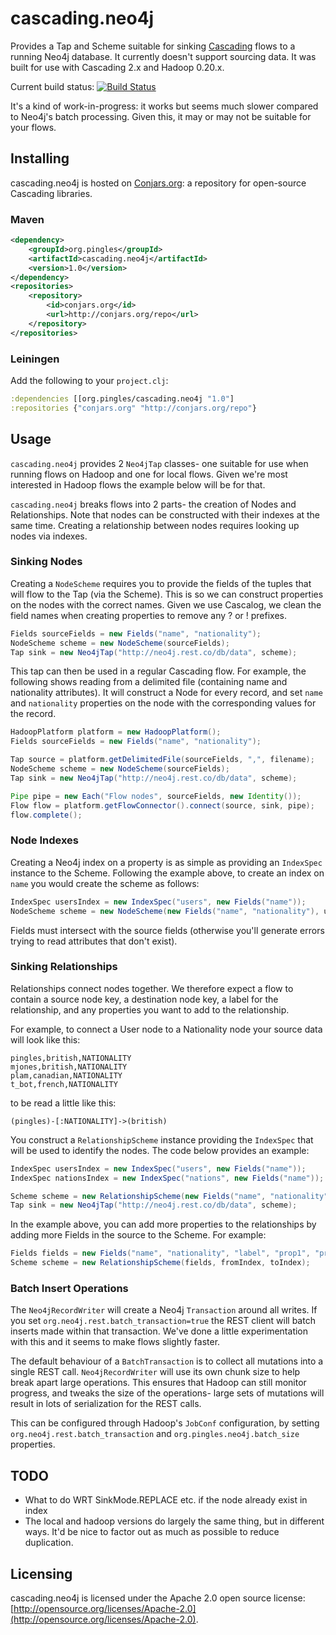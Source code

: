 # cascading.neo4j

Provides a Tap and Scheme suitable for sinking [Cascading](http://www.cascading.org) flows to a running Neo4j database. It currently doesn't support
sourcing data. It was built for use with Cascading 2.x and Hadoop 0.20.x.

Current build status: [![Build Status](https://secure.travis-ci.org/pingles/cascading.neo4j.png)](http://secure.travis-ci.org/pingles/cascading.neo4j)

It's a kind of work-in-progress: it works but seems much slower compared to Neo4j's batch processing. Given this, it
may or may not be suitable for your flows.

## Installing

cascading.neo4j is hosted on [Conjars.org](http://conjars.org): a repository for open-source Cascading libraries.

### Maven

```xml
<dependency>
    <groupId>org.pingles</groupId>
    <artifactId>cascading.neo4j</artifactId>
    <version>1.0</version>
</dependency>
<repositories>
    <repository>
        <id>conjars.org</id>
        <url>http://conjars.org/repo</url>
    </repository>
</repositories>
```

### Leiningen

Add the following to your `project.clj`:

```clojure
:dependencies [[org.pingles/cascading.neo4j "1.0"]
:repositories {"conjars.org" "http://conjars.org/repo"}
```

## Usage

`cascading.neo4j` provides 2 `Neo4jTap` classes- one suitable for use when running flows on Hadoop and one for local
flows. Given we're most interested in Hadoop flows the example below will be for that.

`cascading.neo4j` breaks flows into 2 parts- the creation of Nodes and Relationships. Note that nodes can be constructed
with their indexes at the same time. Creating a relationship between nodes requires looking up nodes via indexes.

### Sinking Nodes

Creating a `NodeScheme` requires you to provide the fields of the tuples that will flow to the Tap (via the Scheme). This
is so we can construct properties on the nodes with the correct names. Given we use Cascalog, we clean the field names
when creating properties to remove any ? or ! prefixes.

```java
Fields sourceFields = new Fields("name", "nationality");
NodeScheme scheme = new NodeScheme(sourceFields);
Tap sink = new Neo4jTap("http://neo4j.rest.co/db/data", scheme);
```

This tap can then be used in a regular Cascading flow. For example, the following shows reading from a delimited
file (containing name and nationality attributes). It will construct a Node for every record, and set `name` and
`nationality` properties on the node with the corresponding values for the record.

```java
HadoopPlatform platform = new HadoopPlatform();
Fields sourceFields = new Fields("name", "nationality");

Tap source = platform.getDelimitedFile(sourceFields, ",", filename);
NodeScheme scheme = new NodeScheme(sourceFields);
Tap sink = new Neo4jTap("http://neo4j.rest.co/db/data", scheme);

Pipe pipe = new Each("Flow nodes", sourceFields, new Identity());
Flow flow = platform.getFlowConnector().connect(source, sink, pipe);
flow.complete();
```

### Node Indexes

Creating a Neo4j index on a property is as simple as providing an `IndexSpec` instance to the Scheme. Following
the example above, to create an index on `name` you would create the scheme as follows:

```java
IndexSpec usersIndex = new IndexSpec("users", new Fields("name"));
NodeScheme scheme = new NodeScheme(new Fields("name", "nationality"), usersIndex);
```

Fields must intersect with the source fields (otherwise you'll generate errors trying to read attributes that don't exist).

### Sinking Relationships

Relationships connect nodes together. We therefore expect a flow to contain a source node key, a destination node key,
a label for the relationship, and any properties you want to add to the relationship.

For example, to connect a User node to a Nationality node your source data will look like this:

```
pingles,british,NATIONALITY
mjones,british,NATIONALITY
plam,canadian,NATIONALITY
t_bot,french,NATIONALITY
```

to be read a little like this:

```
(pingles)-[:NATIONALITY]->(british)
```

You construct a `RelationshipScheme` instance providing the `IndexSpec` that will be used to identify the nodes. The
code below provides an example:

```java
IndexSpec usersIndex = new IndexSpec("users", new Fields("name"));
IndexSpec nationsIndex = new IndexSpec("nations", new Fields("name"));

Scheme scheme = new RelationshipScheme(new Fields("name", "nationality", "label"), fromIndex, toIndex);
Tap sink = new Neo4jTap("http://neo4j.rest.co/db/data", scheme);
```

In the example above, you can add more properties to the relationships by adding more Fields in the source to the
Scheme. For example:

```java
Fields fields = new Fields("name", "nationality", "label", "prop1", "prop2");
Scheme scheme = new RelationshipScheme(fields, fromIndex, toIndex);
```

### Batch Insert Operations

The `Neo4jRecordWriter` will create a Neo4j `Transaction` around all writes. If you set `org.neo4j.rest.batch_transaction=true`
the REST client will batch inserts made within that transaction. We've done a little experimentation with this and it
seems to make flows slightly faster.

The default behaviour of a `BatchTransaction` is to collect all mutations into a single REST call. `Neo4jRecordWriter` will
use its own chunk size to help break apart large operations. This ensures that Hadoop can still monitor progress, and
tweaks the size of the operations- large sets of mutations will result in lots of serialization for the REST calls.

This can be configured through Hadoop's `JobConf` configuration, by setting `org.neo4j.rest.batch_transaction` and
`org.pingles.neo4j.batch_size` properties.

## TODO

* What to do WRT SinkMode.REPLACE etc. if the node already exist in index
* The local and hadoop versions do largely the same thing, but in different ways. It'd be nice to factor out as much as possible to reduce duplication.

## Licensing

cascading.neo4j is licensed under the Apache 2.0 open source license: [http://opensource.org/licenses/Apache-2.0](http://opensource.org/licenses/Apache-2.0).